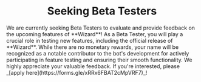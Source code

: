 <h1 style="text-align: center;">Seeking Beta Testers</h1>
We are currently seeking Beta Testers to evaluate and provide feedback on the upcoming features of **Wizard**! As a Beta Tester, you will play a crucial role in testing new features, including the official release of **Wizard**. While there are no monetary rewards, your name will be recognized as a notable contributor to the bot's development for actively participating in feature testing and ensuring their smooth functionality. We highly appreciate your valuable feedback. If you're interested, please _[apply here](https://forms.gle/xRRx6FBAT2cMpVRF7)_!